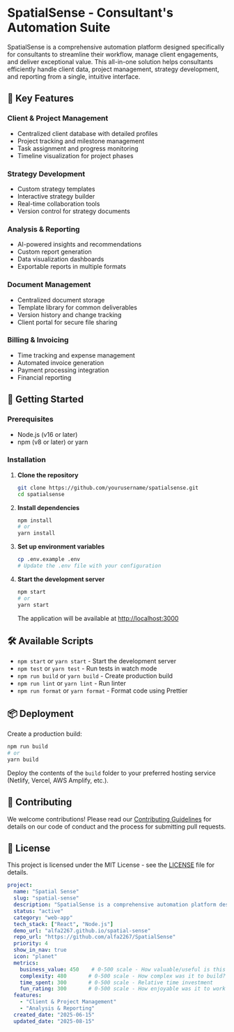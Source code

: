 # SpatialSense - Consultant's Automation Suite

SpatialSense is a comprehensive automation platform designed specifically for consultants to streamline their workflow, manage client engagements, and deliver exceptional value. This all-in-one solution helps consultants efficiently handle client data, project management, strategy development, and reporting from a single, intuitive interface.

## 🌟 Key Features

### Client & Project Management
- Centralized client database with detailed profiles
- Project tracking and milestone management
- Task assignment and progress monitoring
- Timeline visualization for project phases

### Strategy Development
- Custom strategy templates
- Interactive strategy builder
- Real-time collaboration tools
- Version control for strategy documents

### Analysis & Reporting
- AI-powered insights and recommendations
- Custom report generation
- Data visualization dashboards
- Exportable reports in multiple formats

### Document Management
- Centralized document storage
- Template library for common deliverables
- Version history and change tracking
- Client portal for secure file sharing

### Billing & Invoicing
- Time tracking and expense management
- Automated invoice generation
- Payment processing integration
- Financial reporting

## 🚀 Getting Started

### Prerequisites
- Node.js (v16 or later)
- npm (v8 or later) or yarn

### Installation

1. **Clone the repository**
   ```bash
   git clone https://github.com/yourusername/spatialsense.git
   cd spatialsense
   ```

2. **Install dependencies**
   ```bash
   npm install
   # or
   yarn install
   ```

3. **Set up environment variables**
   ```bash
   cp .env.example .env
   # Update the .env file with your configuration
   ```

4. **Start the development server**
   ```bash
   npm start
   # or
   yarn start
   ```
   The application will be available at [http://localhost:3000](http://localhost:3000)

## 🛠 Available Scripts

- `npm start` or `yarn start` - Start the development server
- `npm test` or `yarn test` - Run tests in watch mode
- `npm run build` or `yarn build` - Create production build
- `npm run lint` or `yarn lint` - Run linter
- `npm run format` or `yarn format` - Format code using Prettier

## 📦 Deployment

Create a production build:
```bash
npm run build
# or
yarn build
```

Deploy the contents of the `build` folder to your preferred hosting service (Netlify, Vercel, AWS Amplify, etc.).

## 🤝 Contributing

We welcome contributions! Please read our [Contributing Guidelines](CONTRIBUTING.md) for details on our code of conduct and the process for submitting pull requests.

## 📄 License

This project is licensed under the MIT License - see the [LICENSE](LICENSE) file for details.


<!-- PROJECT-META-START -->
```yaml
project:
  name: "Spatial Sense"
  slug: "spatial-sense"
  description: "SpatialSense is a comprehensive automation platform designed specifically for consultants to streamline their workflow, manage client engagements, and deliver exceptional value. This all-in-one solution helps consultants efficiently handle client data, project management, strategy development, and reporting from a single, intuitive interface"
  status: "active"
  category: "web-app"
  tech_stack: ["React", "Node.js"]
  demo_url: "alfa2267.github.io/spatial-sense"
  repo_url: "https://github.com/alfa2267/SpatialSense"
  priority: 4
  show_in_nav: true
  icon: "planet"
  metrics:
    business_value: 450    # 0-500 scale - How valuable/useful is this project?
    complexity: 480       # 0-500 scale - How complex was it to build?
    time_spent: 300       # 0-500 scale - Relative time investment
    fun_rating: 300       # 0-500 scale - How enjoyable was it to work on?
  features:
    - "Client & Project Management"
    - "Analysis & Reporting"
  created_date: "2025-06-15"
  updated_date: "2025-08-15"
```
<!-- PROJECT-META-END -->
